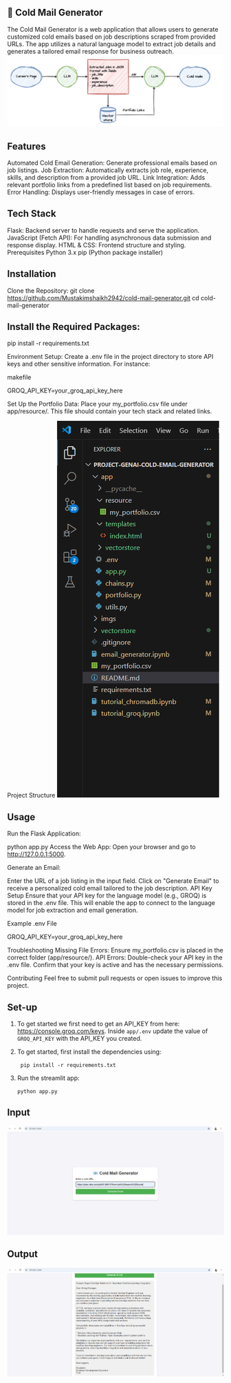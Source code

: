 ## 📧 Cold Mail Generator
The Cold Mail Generator is a web application that allows users to generate customized cold emails based on job descriptions scraped from provided URLs. The app utilizes a natural language model to extract job details and generates a tailored email response for business outreach.
![Architecture Pic](https://github.com/MUSTAKIMSHAIKH2942/cold-email-genrator-GenAI/blob/main/project-genai-cold-email-generator/imgs/architecture.png)
## Features
Automated Cold Email Generation: Generate professional emails based on job listings.
Job Extraction: Automatically extracts job role, experience, skills, and description from a provided job URL.
Link Integration: Adds relevant portfolio links from a predefined list based on job requirements.
Error Handling: Displays user-friendly messages in case of errors.


## Tech Stack
Flask: Backend server to handle requests and serve the application.
JavaScript (Fetch API): For handling asynchronous data submission and response display.
HTML & CSS: Frontend structure and styling.
Prerequisites
Python 3.x
pip (Python package installer)
## Installation

Clone the Repository:
git clone https://github.com/Mustakimshaikh2942/cold-mail-generator.git
cd cold-mail-generator

## Install the Required Packages:

pip install -r requirements.txt

Environment Setup: Create a .env file in the project directory to store API keys and other sensitive information. For instance:

makefile

GROQ_API_KEY=your_groq_api_key_here


Set Up the Portfolio Data: Place your my_portfolio.csv file under app/resource/. This file should contain your tech stack and related links.

Project Structure
![Directory Structure Pic](https://github.com/MUSTAKIMSHAIKH2942/cold-email-genrator-GenAI/blob/main/project-genai-cold-email-generator/imgs/file_directory.png)


## Usage
 Run the Flask Application:

python app.py
Access the Web App: Open your browser and go to http://127.0.0.1:5000.

Generate an Email:

Enter the URL of a job listing in the input field.
Click on "Generate Email" to receive a personalized cold email tailored to the job description.
API Key Setup
Ensure that your API key for the language model (e.g., GROQ) is stored in the .env file. This will enable the app to connect to the language model for job extraction and email generation.

Example .env File

GROQ_API_KEY=your_groq_api_key_here

Troubleshooting
Missing File Errors: Ensure my_portfolio.csv is placed in the correct folder (app/resource/).
API Errors: Double-check your API key in the .env file. Confirm that your key is active and has the necessary permissions.

Contributing
Feel free to submit pull requests or open issues to improve this project.

## Set-up
1. To get started we first need to get an API_KEY from here: https://console.groq.com/keys. Inside `app/.env` update the value of `GROQ_API_KEY` with the API_KEY you created. 


2. To get started, first install the dependencies using:
    ```commandline
     pip install -r requirements.txt
    ```
   
3. Run the streamlit app:
   ```commandline
   python app.py
   ```
## Input
![Input form Pic](https://github.com/MUSTAKIMSHAIKH2942/cold-email-genrator-GenAI/blob/main/project-genai-cold-email-generator/imgs/input_email.png)

## Output
![output form Pic](https://github.com/MUSTAKIMSHAIKH2942/cold-email-genrator-GenAI/blob/main/project-genai-cold-email-generator/imgs/output_email.png)

   
